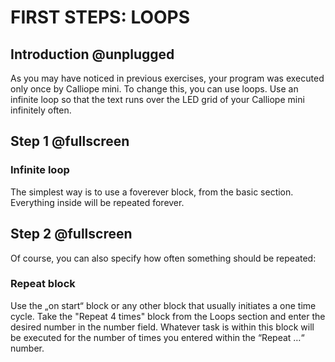 # FIRST STEPS: LOOPS

## Introduction @unplugged

As you may have noticed in previous exercises, your program was executed only once by Calliope mini. To change this, you can use loops. Use an infinite loop so that the text runs over the LED grid of your Calliope mini infinitely often.  

## Step 1 @fullscreen

### Infinite loop
The simplest way is to use a foverever block, from the basic section.
Everything inside will be repeated forever.

## Step 2 @fullscreen

Of course, you can also specify how often something should be repeated:

### Repeat block
Use the „on start“ block or any other block that usually initiates a one time cycle. Take the "Repeat 4 times" block from the Loops section and enter the desired number in the number field. Whatever task is within this block will be executed for the number of times you entered within the “Repeat …“ number.